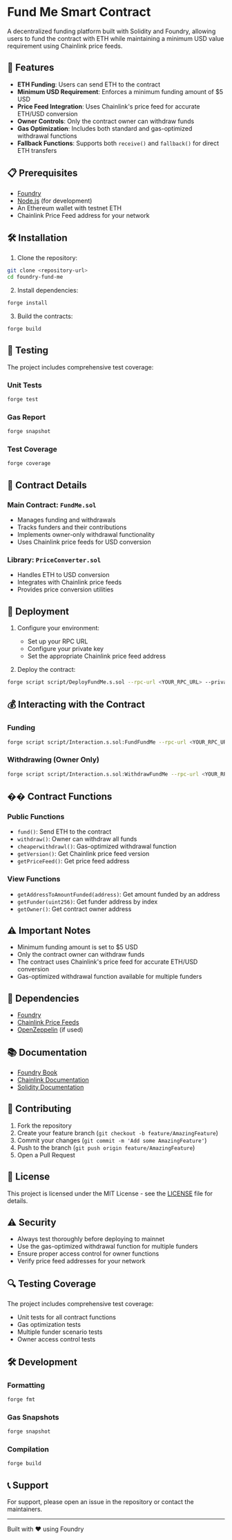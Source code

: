 # Fund Me Smart Contract

A decentralized funding platform built with Solidity and Foundry, allowing users to fund the contract with ETH while maintaining a minimum USD value requirement using Chainlink price feeds.

## 🚀 Features

- **ETH Funding**: Users can send ETH to the contract
- **Minimum USD Requirement**: Enforces a minimum funding amount of $5 USD
- **Price Feed Integration**: Uses Chainlink's price feed for accurate ETH/USD conversion
- **Owner Controls**: Only the contract owner can withdraw funds
- **Gas Optimization**: Includes both standard and gas-optimized withdrawal functions
- **Fallback Functions**: Supports both `receive()` and `fallback()` for direct ETH transfers

## 📋 Prerequisites

- [Foundry](https://book.getfoundry.sh/getting-started/installation)
- [Node.js](https://nodejs.org/) (for development)
- An Ethereum wallet with testnet ETH
- Chainlink Price Feed address for your network

## 🛠️ Installation

1. Clone the repository:
```bash
git clone <repository-url>
cd foundry-fund-me
```

2. Install dependencies:
```bash
forge install
```

3. Build the contracts:
```bash
forge build
```

## 🧪 Testing

The project includes comprehensive test coverage:

### Unit Tests
```bash
forge test
```

### Gas Report
```bash
forge snapshot
```

### Test Coverage
```bash
forge coverage
```

## 📝 Contract Details

### Main Contract: `FundMe.sol`
- Manages funding and withdrawals
- Tracks funders and their contributions
- Implements owner-only withdrawal functionality
- Uses Chainlink price feeds for USD conversion

### Library: `PriceConverter.sol`
- Handles ETH to USD conversion
- Integrates with Chainlink price feeds
- Provides price conversion utilities

## 🚀 Deployment

1. Configure your environment:
   - Set up your RPC URL
   - Configure your private key
   - Set the appropriate Chainlink price feed address

2. Deploy the contract:
```bash
forge script script/DeployFundMe.s.sol --rpc-url <YOUR_RPC_URL> --private-key <YOUR_PRIVATE_KEY> --broadcast
```

## 💰 Interacting with the Contract

### Funding
```bash
forge script script/Interaction.s.sol:FundFundMe --rpc-url <YOUR_RPC_URL> --private-key <YOUR_PRIVATE_KEY> --broadcast
```

### Withdrawing (Owner Only)
```bash
forge script script/Interaction.s.sol:WithdrawFundMe --rpc-url <YOUR_RPC_URL> --private-key <YOUR_PRIVATE_KEY> --broadcast
```

## �� Contract Functions

### Public Functions
- `fund()`: Send ETH to the contract
- `withdraw()`: Owner can withdraw all funds
- `cheaperwithdrawl()`: Gas-optimized withdrawal function
- `getVersion()`: Get Chainlink price feed version
- `getPriceFeed()`: Get price feed address

### View Functions
- `getAddressToAmountFunded(address)`: Get amount funded by an address
- `getFunder(uint256)`: Get funder address by index
- `getOwner()`: Get contract owner address

## ⚠️ Important Notes

- Minimum funding amount is set to $5 USD
- Only the contract owner can withdraw funds
- The contract uses Chainlink's price feed for accurate ETH/USD conversion
- Gas-optimized withdrawal function available for multiple funders

## 🔗 Dependencies

- [Foundry](https://book.getfoundry.sh/)
- [Chainlink Price Feeds](https://docs.chain.link/data-feeds/price-feeds)
- [OpenZeppelin](https://www.openzeppelin.com/) (if used)

## 📚 Documentation

- [Foundry Book](https://book.getfoundry.sh/)
- [Chainlink Documentation](https://docs.chain.link/)
- [Solidity Documentation](https://docs.soliditylang.org/)

## 🤝 Contributing

1. Fork the repository
2. Create your feature branch (`git checkout -b feature/AmazingFeature`)
3. Commit your changes (`git commit -m 'Add some AmazingFeature'`)
4. Push to the branch (`git push origin feature/AmazingFeature`)
5. Open a Pull Request

## 📄 License

This project is licensed under the MIT License - see the [LICENSE](LICENSE) file for details.

## ⚠️ Security

- Always test thoroughly before deploying to mainnet
- Use the gas-optimized withdrawal function for multiple funders
- Ensure proper access control for owner functions
- Verify price feed addresses for your network

## 🔍 Testing Coverage

The project includes comprehensive test coverage:
- Unit tests for all contract functions
- Gas optimization tests
- Multiple funder scenario tests
- Owner access control tests

## 🛠️ Development

### Formatting
```bash
forge fmt
```

### Gas Snapshots
```bash
forge snapshot
```

### Compilation
```bash
forge build
```

## 📞 Support

For support, please open an issue in the repository or contact the maintainers.

---

Built with ❤️ using Foundry
